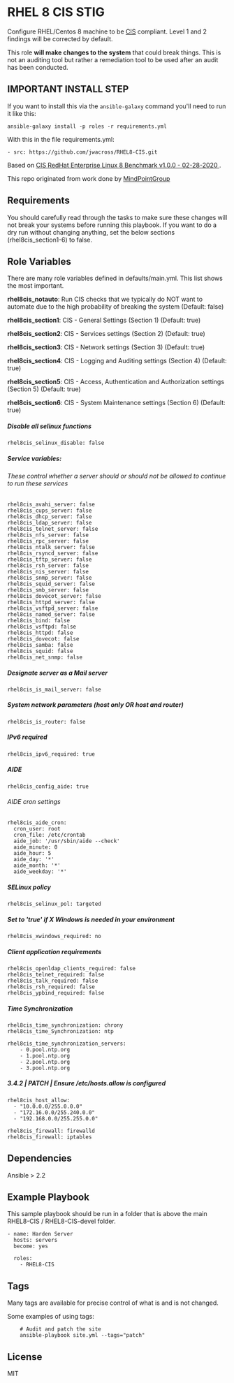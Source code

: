 RHEL 8 CIS STIG
================

Configure RHEL/Centos 8 machine to be [CIS](https://www.cisecurity.org/cis-benchmarks/) compliant. Level 1 and 2 findings will be corrected by default.

This role **will make changes to the system** that could break things. This is not an auditing tool but rather a remediation tool to be used after an audit has been conducted.

## IMPORTANT INSTALL STEP

If you want to install this via the `ansible-galaxy` command you'll need to run it like this:

`ansible-galaxy install -p roles -r requirements.yml`

With this in the file requirements.yml:

```
- src: https://github.com/jwacross/RHEL8-CIS.git
```

Based on [CIS RedHat Enterprise Linux 8 Benchmark v1.0.0 - 02-28-2020 ](https://www.cisecurity.org/benchmark/red_hat_linux/).

This repo originated from work done by [MindPointGroup](https://github.com/MindPointGroup/RHEL7-CIS)

Requirements
------------

You should carefully read through the tasks to make sure these changes will not break your systems before running this playbook.
If you want to do a dry run without changing anything, set the below sections (rhel8cis_section1-6) to false. 

Role Variables
--------------
There are many role variables defined in defaults/main.yml. This list shows the most important.

**rhel8cis_notauto**: Run CIS checks that we typically do NOT want to automate due to the high probability of breaking the system (Default: false)

**rhel8cis_section1**: CIS - General Settings (Section 1) (Default: true)

**rhel8cis_section2**: CIS - Services settings (Section 2) (Default: true)

**rhel8cis_section3**: CIS - Network settings (Section 3) (Default: true)

**rhel8cis_section4**: CIS - Logging and Auditing settings (Section 4) (Default: true)

**rhel8cis_section5**: CIS - Access, Authentication and Authorization settings (Section 5) (Default: true)

**rhel8cis_section6**: CIS - System Maintenance settings (Section 6) (Default: true)  

##### Disable all selinux functions
`rhel8cis_selinux_disable: false`

##### Service variables:
###### These control whether a server should or should not be allowed to continue to run these services

```
rhel8cis_avahi_server: false  
rhel8cis_cups_server: false  
rhel8cis_dhcp_server: false  
rhel8cis_ldap_server: false  
rhel8cis_telnet_server: false  
rhel8cis_nfs_server: false  
rhel8cis_rpc_server: false  
rhel8cis_ntalk_server: false  
rhel8cis_rsyncd_server: false  
rhel8cis_tftp_server: false  
rhel8cis_rsh_server: false  
rhel8cis_nis_server: false  
rhel8cis_snmp_server: false  
rhel8cis_squid_server: false  
rhel8cis_smb_server: false  
rhel8cis_dovecot_server: false  
rhel8cis_httpd_server: false  
rhel8cis_vsftpd_server: false  
rhel8cis_named_server: false  
rhel8cis_bind: false  
rhel8cis_vsftpd: false  
rhel8cis_httpd: false  
rhel8cis_dovecot: false  
rhel8cis_samba: false  
rhel8cis_squid: false  
rhel8cis_net_snmp: false  
```  

##### Designate server as a Mail server
`rhel8cis_is_mail_server: false`


##### System network parameters (host only OR host and router)
`rhel8cis_is_router: false`  


##### IPv6 required
`rhel8cis_ipv6_required: true`  


##### AIDE
`rhel8cis_config_aide: true`

###### AIDE cron settings
```
rhel8cis_aide_cron:
  cron_user: root
  cron_file: /etc/crontab
  aide_job: '/usr/sbin/aide --check'
  aide_minute: 0
  aide_hour: 5
  aide_day: '*'
  aide_month: '*'
  aide_weekday: '*'  
```

##### SELinux policy
`rhel8cis_selinux_pol: targeted` 


##### Set to 'true' if X Windows is needed in your environment
`rhel8cis_xwindows_required: no` 


##### Client application requirements
```
rhel8cis_openldap_clients_required: false 
rhel8cis_telnet_required: false 
rhel8cis_talk_required: false  
rhel8cis_rsh_required: false 
rhel8cis_ypbind_required: false 
```

##### Time Synchronization
```
rhel8cis_time_synchronization: chrony
rhel8cis_time_Synchronization: ntp

rhel8cis_time_synchronization_servers:
    - 0.pool.ntp.org
    - 1.pool.ntp.org
    - 2.pool.ntp.org
    - 3.pool.ntp.org  
```  
  
##### 3.4.2 | PATCH | Ensure /etc/hosts.allow is configured
```
rhel8cis_host_allow:
  - "10.0.0.0/255.0.0.0"  
  - "172.16.0.0/255.240.0.0"  
  - "192.168.0.0/255.255.0.0"    
```  

```
rhel8cis_firewall: firewalld
rhel8cis_firewall: iptables
``` 
  

Dependencies
------------

Ansible > 2.2

Example Playbook
-------------------------

This sample playbook should be run in a folder that is above the main RHEL8-CIS / RHEL8-CIS-devel folder.

```
- name: Harden Server
  hosts: servers
  become: yes

  roles:
    - RHEL8-CIS
```

Tags
----
Many tags are available for precise control of what is and is not changed.

Some examples of using tags:

```
    # Audit and patch the site
    ansible-playbook site.yml --tags="patch"
```

License
-------

MIT
